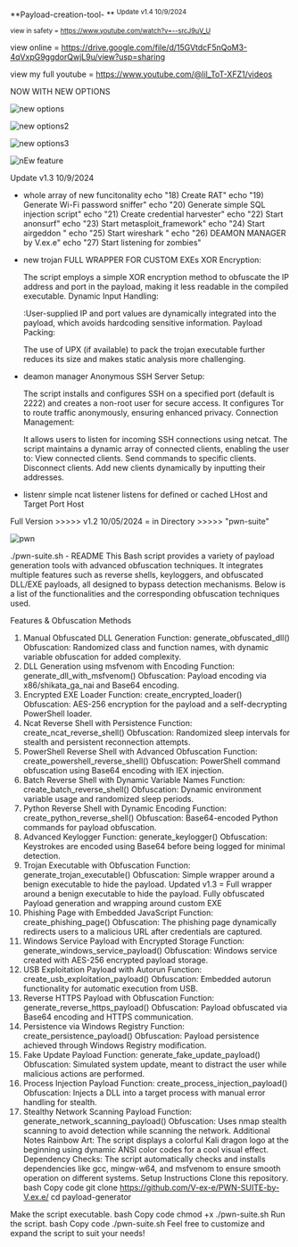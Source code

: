 **Payload-creation-tool-
**
<sup>Update v1.4 10/9/2024</sup>

<sup> view in safety = https://www.youtube.com/watch?v=--srcJ9uV_U </sup>

view online = https://drive.google.com/file/d/15GVtdcF5nQoM3-4qVxpG9ggdorQwjL9u/view?usp=sharing

view my full youtube = https://www.youtube.com/@lil_ToT-XFZ1/videos


NOW WITH NEW OPTIONS 

![new options](https://github.com/user-attachments/assets/1cd25316-550e-4820-8d22-6d03228a043f)

![new options2](https://github.com/user-attachments/assets/90bc55ac-5eb3-4b51-bf0c-143dec1f6459)

![new options3](https://github.com/user-attachments/assets/90a39fba-db2e-4b3a-9008-3a83682abf98)



![nEw feature](https://github.com/user-attachments/assets/db4ac148-6aa7-4154-b25a-47783df02af6)



Update v1.3 10/9/2024

- whole array of new funcitonality
echo "18) Create RAT"
echo "19) Generate Wi-Fi password sniffer"
echo "20) Generate simple SQL injection script"
echo "21) Create credential harvester"
echo "22) Start anonsurf"
echo "23) Start metasploit_framework"
echo "24) Start airgeddon "
echo "25) Start wireshark "
echo "26) DEAMON MANAGER by V.ex.e"
echo "27) Start listening for zombies"
  
- new trojan
    FULL WRAPPER FOR CUSTOM EXEs
   XOR Encryption:

    The script employs a simple XOR encryption method to obfuscate the IP address and port in the payload, making it less readable in the compiled executable.
    Dynamic Input Handling:
  
    :User-supplied IP and port values are dynamically integrated into the payload, which avoids hardcoding sensitive information.
    Payload Packing:
  
    The use of UPX (if available) to pack the trojan executable further reduces its size and makes static analysis more challenging.

- deamon manager
    Anonymous SSH Server Setup:
  
    The script installs and configures SSH on a specified port (default is 2222) and creates a non-root user for secure access.
    It configures Tor to route traffic anonymously, ensuring enhanced privacy.
    Connection Management:
    
    It allows users to listen for incoming SSH connections using netcat.
    The script maintains a dynamic array of connected clients, enabling the user to:
    View connected clients.
    Send commands to specific clients.
    Disconnect clients.
    Add new clients dynamically by inputting their addresses.


- listenr
    simple ncat listener
    listens for defined or cached LHost and Target Port Host


Full Version >>>>> v1.2 10/05/2024 = in Directory >>>>> "pwn-suite"


![pwn](https://github.com/user-attachments/assets/85bd6181-07cb-4614-b08a-bf6a14961205)




./pwn-suite.sh - README
This Bash script provides a variety of payload generation tools with advanced obfuscation techniques. It integrates multiple features such as reverse shells, keyloggers, and obfuscated DLL/EXE payloads, all designed to bypass detection mechanisms. Below is a list of the functionalities and the corresponding obfuscation techniques used.

Features & Obfuscation Methods
1. Manual Obfuscated DLL Generation
Function: generate_obfuscated_dll()
Obfuscation: Randomized class and function names, with dynamic variable obfuscation for added complexity.
2. DLL Generation using msfvenom with Encoding
Function: generate_dll_with_msfvenom()
Obfuscation: Payload encoding via x86/shikata_ga_nai and Base64 encoding.
3. Encrypted EXE Loader
Function: create_encrypted_loader()
Obfuscation: AES-256 encryption for the payload and a self-decrypting PowerShell loader.
4. Ncat Reverse Shell with Persistence
Function: create_ncat_reverse_shell()
Obfuscation: Randomized sleep intervals for stealth and persistent reconnection attempts.
5. PowerShell Reverse Shell with Advanced Obfuscation
Function: create_powershell_reverse_shell()
Obfuscation: PowerShell command obfuscation using Base64 encoding with IEX injection.
6. Batch Reverse Shell with Dynamic Variable Names
Function: create_batch_reverse_shell()
Obfuscation: Dynamic environment variable usage and randomized sleep periods.
7. Python Reverse Shell with Dynamic Encoding
Function: create_python_reverse_shell()
Obfuscation: Base64-encoded Python commands for payload obfuscation.
8. Advanced Keylogger
Function: generate_keylogger()
Obfuscation: Keystrokes are encoded using Base64 before being logged for minimal detection.
9. Trojan Executable with Obfuscation
Function: generate_trojan_executable()
Obfuscation: Simple wrapper around a benign executable to hide the payload.
Updated v1.3 = Full wrapper around a benign executable to hide the payload. Fully obfuscated Payload generation and wrapping around custom EXE
11. Phishing Page with Embedded JavaScript
Function: create_phishing_page()
Obfuscation: The phishing page dynamically redirects users to a malicious URL after credentials are captured.
12. Windows Service Payload with Encrypted Storage
Function: generate_windows_service_payload()
Obfuscation: Windows service created with AES-256 encrypted payload storage.
13. USB Exploitation Payload with Autorun
Function: create_usb_exploitation_payload()
Obfuscation: Embedded autorun functionality for automatic execution from USB.
14. Reverse HTTPS Payload with Obfuscation
Function: generate_reverse_https_payload()
Obfuscation: Payload obfuscated via Base64 encoding and HTTPS communication.
15. Persistence via Windows Registry
Function: create_persistence_payload()
Obfuscation: Payload persistence achieved through Windows Registry modification.
16. Fake Update Payload
Function: generate_fake_update_payload()
Obfuscation: Simulated system update, meant to distract the user while malicious actions are performed.
17. Process Injection Payload
Function: create_process_injection_payload()
Obfuscation: Injects a DLL into a target process with manual error handling for stealth.
18. Stealthy Network Scanning Payload
Function: generate_network_scanning_payload()
Obfuscation: Uses nmap stealth scanning to avoid detection while scanning the network.
Additional Notes
Rainbow Art: The script displays a colorful Kali dragon logo at the beginning using dynamic ANSI color codes for a cool visual effect.
Dependency Checks: The script automatically checks and installs dependencies like gcc, mingw-w64, and msfvenom to ensure smooth operation on different systems.
Setup Instructions
Clone this repository.
bash
Copy code
git clone https://github.com/V-ex-e/PWN-SUITE-by-V.ex.e/
cd payload-generator

Make the script executable.
bash
Copy code
chmod +x ./pwn-suite.sh
Run the script.
bash
Copy code
./pwn-suite.sh
Feel free to customize and expand the script to suit your needs!
